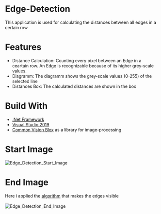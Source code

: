# Edge-Detection
This application is used for calculating the distances between all edges in a certain row
# Features
- Distance Calculation: Counting every pixel between an Edge in a ceartain row. An Edge is recognizable because of its higher grey-scale values.
- Diagramm: The diagramm shows the grey-scale values (0-255) of the selected line
- Distances Box: The calculated distances are shown in the box 
# Build With
- [.Net Framework](https://python.org)
- [Visual Studio 2019](https://visualstudio.microsoft.com/)
- [Common Vision Blox](https://www.stemmer-imaging.com/de-de/produkte/kategorie/common-vision-blox-das-werkzeug-der-bildverarbeiter/) as a library for image-processing 
# Start Image
![Edge_Detection_Start_Image](https://user-images.githubusercontent.com/36839962/62157090-af16d780-b30c-11e9-8073-f6f11a1d3abf.PNG)

# End Image
Here i applied the [algorithm](https://github.com/johannessiedersberger/Edge-Detection/blob/master/EdgeDetection/EdgeDetection/Edge/EdgeDetection.cs)
that makes the edges visible <br /> <br /> 
![Edge_Detection_End_Image](https://user-images.githubusercontent.com/36839962/62157137-c5249800-b30c-11e9-8e3a-61a02eae804b.PNG)


